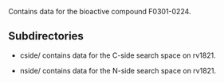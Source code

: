 Contains data for the bioactive compound F0301-0224.

## Subdirectories

- cside/ contains data for the C-side search space on rv1821.

- nside/ contains data for the N-side search space on rv1821.

